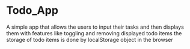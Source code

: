 # Todo_App
A simple app that allows the users to input their tasks and then displays them with features like toggling and removing displayed todo items
the storage of todo items is done by localStorage object in the browser 
